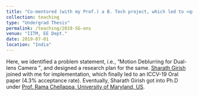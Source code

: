 ```yaml
---
title: "Co-mentored (with my Prof.) a B. Tech project, which led to <q>ICCV-19 Oral</q>."
collection: teaching
type: "Undergrad Thesis"
permalink: /teaching/2019-SG-ons
venue: "IITM, EE Dept."
date: 2019-07-01
location: "India"
---
```

   Here, we identified a problem statement, i.e., <q>Motion Deblurring for Dual-lens Camera </q>, and designed a research plan for the same. <a href="https://www.cs.umd.edu/people/sgirish">Sharath Girish</a> joined with me for implementation, which finally led to an ICCV-19 Oral paper  (4.3% acceptance rate).  Eventually, Sharath Girish got into Ph.D under <a href="http://users.umiacs.umd.edu/~rama/">Prof. Rama Chellappa, University of Maryland, US</a>.
   
